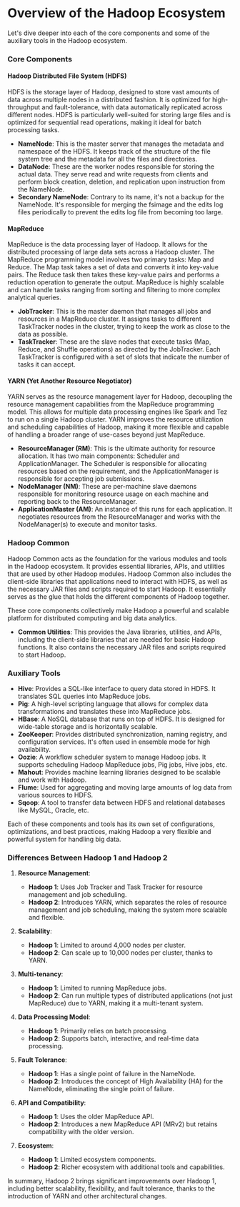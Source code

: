 # Overview of the Hadoop Ecosystem

Let's dive deeper into each of the core components and some of the auxiliary tools in the Hadoop ecosystem.

### Core Components

#### Hadoop Distributed File System (HDFS)

HDFS is the storage layer of Hadoop, designed to store vast amounts of data across multiple nodes in a distributed fashion. It is optimized for high-throughput and fault-tolerance, with data automatically replicated across different nodes. HDFS is particularly well-suited for storing large files and is optimized for sequential read operations, making it ideal for batch processing tasks.

- **NameNode**: This is the master server that manages the metadata and namespace of the HDFS. It keeps track of the structure of the file system tree and the metadata for all the files and directories.
- **DataNode**: These are the worker nodes responsible for storing the actual data. They serve read and write requests from clients and perform block creation, deletion, and replication upon instruction from the NameNode.
- **Secondary NameNode**: Contrary to its name, it's not a backup for the NameNode. It's responsible for merging the fsimage and the edits log files periodically to prevent the edits log file from becoming too large.

#### MapReduce

MapReduce is the data processing layer of Hadoop. It allows for the distributed processing of large data sets across a Hadoop cluster. The MapReduce programming model involves two primary tasks: Map and Reduce. The Map task takes a set of data and converts it into key-value pairs. The Reduce task then takes these key-value pairs and performs a reduction operation to generate the output. MapReduce is highly scalable and can handle tasks ranging from sorting and filtering to more complex analytical queries.

- **JobTracker**: This is the master daemon that manages all jobs and resources in a MapReduce cluster. It assigns tasks to different TaskTracker nodes in the cluster, trying to keep the work as close to the data as possible.
- **TaskTracker**: These are the slave nodes that execute tasks (Map, Reduce, and Shuffle operations) as directed by the JobTracker. Each TaskTracker is configured with a set of slots that indicate the number of tasks it can accept.

#### YARN (Yet Another Resource Negotiator)

YARN serves as the resource management layer for Hadoop, decoupling the resource management capabilities from the MapReduce programming model. This allows for multiple data processing engines like Spark and Tez to run on a single Hadoop cluster. YARN improves the resource utilization and scheduling capabilities of Hadoop, making it more flexible and capable of handling a broader range of use-cases beyond just MapReduce.

- **ResourceManager (RM)**: This is the ultimate authority for resource allocation. It has two main components: Scheduler and ApplicationManager. The Scheduler is responsible for allocating resources based on the requirement, and the ApplicationManager is responsible for accepting job submissions.
- **NodeManager (NM)**: These are per-machine slave daemons responsible for monitoring resource usage on each machine and reporting back to the ResourceManager.
- **ApplicationMaster (AM)**: An instance of this runs for each application. It negotiates resources from the ResourceManager and works with the NodeManager(s) to execute and monitor tasks.

### Hadoop Common

Hadoop Common acts as the foundation for the various modules and tools in the Hadoop ecosystem. It provides essential libraries, APIs, and utilities that are used by other Hadoop modules. Hadoop Common also includes the client-side libraries that applications need to interact with HDFS, as well as the necessary JAR files and scripts required to start Hadoop. It essentially serves as the glue that holds the different components of Hadoop together.

These core components collectively make Hadoop a powerful and scalable platform for distributed computing and big data analytics.

- **Common Utilities**: This provides the Java libraries, utilities, and APIs, including the client-side libraries that are needed for basic Hadoop functions. It also contains the necessary JAR files and scripts required to start Hadoop.

### Auxiliary Tools

- **Hive**: Provides a SQL-like interface to query data stored in HDFS. It translates SQL queries into MapReduce jobs.
- **Pig**: A high-level scripting language that allows for complex data transformations and translates these into MapReduce jobs.
- **HBase**: A NoSQL database that runs on top of HDFS. It is designed for wide-table storage and is horizontally scalable.
- **ZooKeeper**: Provides distributed synchronization, naming registry, and configuration services. It's often used in ensemble mode for high availability.
- **Oozie**: A workflow scheduler system to manage Hadoop jobs. It supports scheduling Hadoop MapReduce jobs, Pig jobs, Hive jobs, etc.
- **Mahout**: Provides machine learning libraries designed to be scalable and work with Hadoop.
- **Flume**: Used for aggregating and moving large amounts of log data from various sources to HDFS.
- **Sqoop**: A tool to transfer data between HDFS and relational databases like MySQL, Oracle, etc.

Each of these components and tools has its own set of configurations, optimizations, and best practices, making Hadoop a very flexible and powerful system for handling big data.

### Differences Between Hadoop 1 and Hadoop 2

1. **Resource Management**:
   - **Hadoop 1**: Uses Job Tracker and Task Tracker for resource management and job scheduling.
   - **Hadoop 2**: Introduces YARN, which separates the roles of resource management and job scheduling, making the system more scalable and flexible.

2. **Scalability**:
   - **Hadoop 1**: Limited to around 4,000 nodes per cluster.
   - **Hadoop 2**: Can scale up to 10,000 nodes per cluster, thanks to YARN.

3. **Multi-tenancy**:
   - **Hadoop 1**: Limited to running MapReduce jobs.
   - **Hadoop 2**: Can run multiple types of distributed applications (not just MapReduce) due to YARN, making it a multi-tenant system.

4. **Data Processing Model**:
   - **Hadoop 1**: Primarily relies on batch processing.
   - **Hadoop 2**: Supports batch, interactive, and real-time data processing.

5. **Fault Tolerance**:
   - **Hadoop 1**: Has a single point of failure in the NameNode.
   - **Hadoop 2**: Introduces the concept of High Availability (HA) for the NameNode, eliminating the single point of failure.

6. **API and Compatibility**:
   - **Hadoop 1**: Uses the older MapReduce API.
   - **Hadoop 2**: Introduces a new MapReduce API (MRv2) but retains compatibility with the older version.

7. **Ecosystem**:
   - **Hadoop 1**: Limited ecosystem components.
   - **Hadoop 2**: Richer ecosystem with additional tools and capabilities.

In summary, Hadoop 2 brings significant improvements over Hadoop 1, including better scalability, flexibility, and fault tolerance, thanks to the introduction of YARN and other architectural changes.